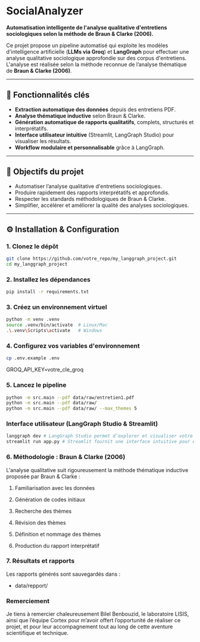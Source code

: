 # SocialAnalyzer 

**Automatisation intelligente de l'analyse qualitative d'entretiens sociologiques selon la méthode de Braun & Clarke (2006).**

Ce projet propose un pipeline automatisé qui exploite les modèles d'intelligence artificielle (**LLMs via Groq**) et **LangGraph** pour effectuer une analyse qualitative sociologique approfondie sur des corpus d'entretiens. L'analyse est réalisée selon la méthode reconnue de l’analyse thématique de **Braun & Clarke (2006)**.

---

## 🚀 Fonctionnalités clés

- **Extraction automatique des données** depuis des entretiens PDF.
- **Analyse thématique inductive** selon Braun & Clarke.
- **Génération automatique de rapports qualitatifs**, complets, structurés et interprétatifs.
- **Interface utilisateur intuitive** (Streamlit, LangGraph Studio) pour visualiser les résultats.
- **Workflow modulaire et personnalisable** grâce à LangGraph.

---

## 🎯 Objectifs du projet

- Automatiser l’analyse qualitative d'entretiens sociologiques.
- Produire rapidement des rapports interprétatifs et approfondis.
- Respecter les standards méthodologiques de Braun & Clarke.
- Simplifier, accélérer et améliorer la qualité des analyses sociologiques.

---

## ⚙️ Installation & Configuration

### 1. Clonez le dépôt

```bash
git clone https://github.com/votre_repo/my_langgraph_project.git
cd my_langgraph_project
```

### 2. Installez les dépendances

```bash
pip install -r requirements.txt
```


### 3. Créez un environnement virtuel
```bash
python -m venv .venv
source .venv/bin/activate  # Linux/Mac
.\.venv\Scripts\activate   # Windows
```
### 4. Configurez vos variables d'environnement
```bash
cp .env.example .env
```
GROQ_API_KEY=votre_cle_groq


### 5. Lancez le pipeline
```bash
python -m src.main --pdf data/raw/entretien1.pdf
python -m src.main --pdf data/raw/
python -m src.main --pdf data/raw/ --max_themes 5
```

### Interface utilisateur (LangGraph Studio & Streamlit)
```bash
langgraph dev # LangGraph Studio permet d’explorer et visualiser votre workflow. Lance le serveur LangGraph Studio
streamlit run app.py # Streamlit fournit une interface intuitive pour explorer les résultats
```

### 6. Méthodologie : Braun & Clarke (2006)

L'analyse qualitative suit rigoureusement la méthode thématique inductive proposée par Braun & Clarke :

1. Familiarisation avec les données

2. Génération de codes initiaux

3. Recherche des thèmes

4. Révision des thèmes

5. Définition et nommage des thèmes

6. Production du rapport interprétatif


### 7. Résultats et rapports
Les rapports générés sont sauvegardés dans :

- data/repport/

### Remerciement 

Je tiens à remercier chaleureusement Bilel Benbouzid, le laboratoire LISIS, ainsi que l’équipe Cortex pour m’avoir offert l’opportunité de réaliser ce projet, et pour leur accompagnement tout au long de cette aventure scientifique et technique.
